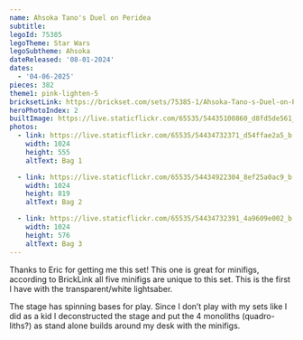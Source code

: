 ```yaml
---
name: Ahsoka Tano's Duel on Peridea
subtitle: 
legoId: 75385
legoTheme: Star Wars
legoSubtheme: Ahsoka
dateReleased: '08-01-2024'
dates:
  - '04-06-2025'
pieces: 382
theme1: pink-lighten-5
bricksetLink: https://brickset.com/sets/75385-1/Ahsoka-Tano-s-Duel-on-Peridea
heroPhotoIndex: 2
builtImage: https://live.staticflickr.com/65535/54435100860_d8fd5de561_b.jpg
photos:
  - link: https://live.staticflickr.com/65535/54434732371_d54ffae2a5_b.jpg
    width: 1024
    height: 555
    altText: Bag 1

  - link: https://live.staticflickr.com/65535/54434922304_8ef25a0ac9_b.jpg
    width: 1024
    height: 819
    altText: Bag 2

  - link: https://live.staticflickr.com/65535/54434732391_4a9609e002_b.jpg
    width: 1024
    height: 576
    altText: Bag 3
---
```


Thanks to Eric for getting me this set!
This one is great for minifigs, according to BrickLink all five minifigs are unique to this set.
This is the first I have with the transparent/white lightsaber.

The stage has spinning bases for play.
Since I don’t play with my sets like I did as a kid I deconstructed the stage and put the 4 monoliths (quadro-liths?) as stand alone builds around my desk with the minifigs.
